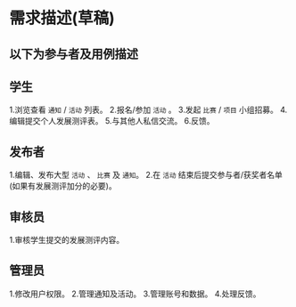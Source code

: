 # 需求描述(草稿)
以下为参与者及用例描述
---
## 学生
1.浏览查看 `通知` / `活动` 列表。
2.报名/参加 `活动` 。
3.发起 `比赛` / `项目` 小组招募。
4.编辑提交个人发展测评表。
5.与其他人私信交流。
6.反馈。

## 发布者
1.编辑、发布大型 `活动` 、 `比赛` 及 `通知`。
2.在 `活动` 结束后提交参与者/获奖者名单(如果有发展测评加分的必要)。

## 审核员
1.审核学生提交的发展测评内容。

## 管理员
1.修改用户权限。
2.管理通知及活动。
3.管理账号和数据。
4.处理反馈。